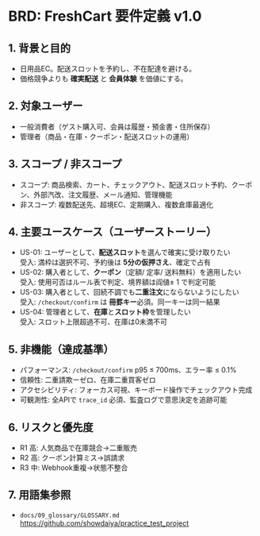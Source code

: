 # BRD: FreshCart 要件定義 v1.0

## 1. 背景と目的
- 日用品EC。配送スロットを予約し、不在配達を避ける。
- 価格競争よりも **確実配送** と **会員体験** を価値にする。

## 2. 対象ユーザー
- 一般消費者（ゲスト購入可、会員は履歴・預金書・住所保存）
- 管理者（商品・在庫・クーポン・配送スロットの運用）

## 3. スコープ / 非スコープ
- スコープ: 商品検索、カート、チェックアウト、配送スロット予約、クーポン、外部汽改、注文履歴、メール通知、管理機能
- 非スコープ: 複数配送先、超境EC、定期購入、複数倉庫最適化

## 4. 主要ユースケース（ユーザーストーリー）
- US-01: ユーザーとして、**配送スロット**を選んで確実に受け取りたい  
  受入: 満枠は選択不可、予約後は **5分の仮押さえ**、確定で占有
- US-02: 購入者として、**クーポン**（定額/ 定率/ 送料無料）を適用したい  
  受入: 使用可否はルール表で判定、境界額は阎値± 1 で判定可能
- US-03: 購入者として、回続不調でも**二重注文**にならないようにしたい  
  受入: `/checkout/confirm` は **冊罫キー**必須。同一キーは同一結果
- US-04: 管理者として、**在庫**と**スロット枠**を管理したい  
  受入: スロット上限超過不可、在庫は0未満不可

## 5. 非機能（達成基準）
- パフォーマンス: `/checkout/confirm` p95 ≤ 700ms、エラー率 ≤ 0.1%
- 信頼性: 二重請欺ーゼロ、在庫二重買客ゼロ
- アクセシビリティ: フォーカス可視、キーボード操作でチェックアウト完成
- 可観測性: 全APIで `trace_id` 必須、監査ログで意思決定を追跡可能

## 6. リスクと優先度
- R1 高: 人気商品で在庫競合→二重販売
- R2 高: クーポン計算ミス→誤請求
- R3 中: Webhook重複→状態不整合

## 7. 用語集参照
- `docs/09_glossary/GLOSSARY.md`
https://github.com/showdaiya/practice_test_project
